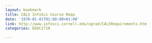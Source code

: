 ```yaml
---
layout: bookmark
title: CALS InfoSci Course Reqa
date: '1970-01-01T01:00:00+01:00'
link: http://www.infosci.cornell.edu/ugrad/CALSRequirements.htm
categories: EDUC2710

---
```

